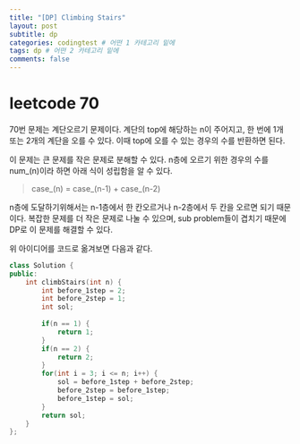 ```yaml
---
title: "[DP] Climbing Stairs"
layout: post
subtitle: dp
categories: codingtest # 어떤 1 카테고리 밑에
tags: dp # 어떤 2 카테고리 밑에
comments: false
---
```

# leetcode 70
70번 문제는 계단오르기 문제이다. 계단의 top에 해당하는 n이 주어지고, 한 번에 1개 또는 2개의 계단을 오를 수 있다. 이때 top에 오를 수 있는 경우의 수를 반환하면 된다.

이 문제는 큰 문제를 작은 문제로 분해할 수 있다. n층에 오르기 위한 경우의 수를 num_(n)이라 하면 아래 식이 성립함을 알 수 있다.
> case_(n) = case_(n-1) + case_(n-2)

n층에 도달하기위해서는 n-1층에서 한 칸오르거나 n-2층에서 두 칸을 오르면 되기 때문이다. 복잡한 문제를 더 작은 문제로 나눌 수 있으며, sub problem들이 겹치기 때문에 DP로 이 문제를 해결할 수 있다.

위 아이디어를 코드로 옮겨보면 다음과 같다.

```c++
class Solution {
public:
    int climbStairs(int n) {
        int before_1step = 2;
        int before_2step = 1;
        int sol;
        
        if(n == 1) {
            return 1;
        }
        if(n == 2) {
            return 2;
        }
        for(int i = 3; i <= n; i++) {
            sol = before_1step + before_2step;
            before_2step = before_1step;
            before_1step = sol;
        }
        return sol;
    }
};
```




